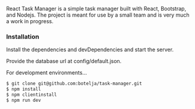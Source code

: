 React Task Manager is a simple task manager built with React, Bootstrap, and Nodejs. The project is meant for use by a small team and is very much a work in progress.

### Installation

Install the dependencies and devDependencies and start the server.

Provide the database url at config/default.json.

For development environments...

```sh
$ git clone git@github.com:botelja/task-manager.git
$ npm install
$ npm clientinstall
$ npm run dev
```
